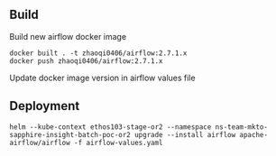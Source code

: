 ## Build 

Build new airflow docker image
```
docker built . -t zhaoqi0406/airflow:2.7.1.x
docker push zhaoqi0406/airflow:2.7.1.x
```
Update docker image version in airflow values file


## Deployment

```
helm --kube-context ethos103-stage-or2 --namespace ns-team-mkto-sapphire-insight-batch-poc-or2 upgrade --install airflow apache-airflow/airflow -f airflow-values.yaml
```